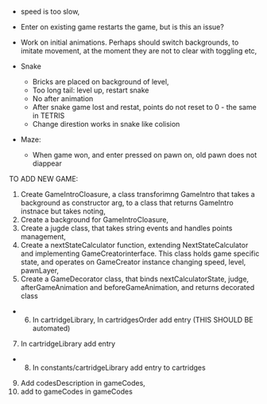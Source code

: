 
* speed is too slow,

* Enter on existing game restarts the game, but is this an issue?

* Work on initial animations. Perhaps should switch backgrounds, to imitate movement, at the moment they are not to clear with toggling etc,

* Snake
  - Bricks are placed on background of level,
  - Too long tail: level up, restart snake
  - No after animation
  - After snake game lost and restat, points do not reset to 0 - the same in TETRIS
  - Change direstion works in snake like colision

* Maze:
  - When game won, and enter pressed on pawn on, old pawn does not diappear
  
TO ADD NEW GAME:
1) Create GameIntroCloasure, a class transforimng GameIntro that takes a background as constructor arg, to a class that returns GameIntro instnace but takes noting,
2) Create a background for GameIntroCloasure,
3) Create a jugde class, that takes string events and handles points management,
4) Create a nextStateCalculator function, extending NextStateCalculator and implementing GameCreatorinterface. This class holds game specific state, and operates on GameCreator instance changing speed, level, pawnLayer,
5) Create a GameDecorator class, that binds nextCalculatorState, judge, afterGameAnimation and beforeGameAnimation, and returns decorated class

+ 6) In cartridgeLibrary, In cartridgesOrder add entry (THIS SHOULD BE automated)
7) In cartridgeLibrary add entry
+ 8) In constants/cartridgeLibrary add entry to cartridges
9) Add codesDescription in gameCodes, 
10) add to gameCodes in gameCodes